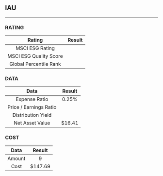 ## IAU
----
### RATING

|Rating|Result|
|:----:|:---:|
|MSCI ESG Rating||
|MSCI ESG Quality Score||
|Global Percentile Rank||

### DATA

|Data|Result|
|:----:|:---:|
|Expense Ratio|0.25%|
|Price / Earnings Ratio||
|Distribution Yield||
|Net Asset Value|$16.41|

### COST

|Data|Result|
|:----:|:---:|
|Amount|9|
|Cost|$147.69|
